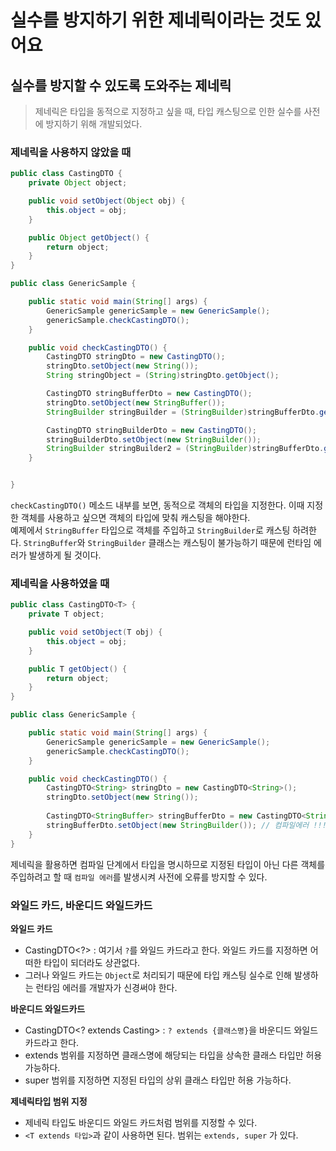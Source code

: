 # 실수를 방지하기 위한 제네릭이라는 것도 있어요

## 실수를 방지할 수 있도록 도와주는 제네릭
> 제네릭은 타입을 동적으로 지정하고 싶을 때, 타입 캐스팅으로 인한 실수를 사전에 방지하기 위해 개발되었다.

### 제네릭을 사용하지 않았을 때

```java
public class CastingDTO {
    private Object object;

    public void setObject(Object obj) {
        this.object = obj;
    }

    public Object getObject() {
        return object;
    }
}

public class GenericSample {

    public static void main(String[] args) {
        GenericSample genericSample = new GenericSample();
        genericSample.checkCastingDTO();
    }

    public void checkCastingDTO() {
        CastingDTO stringDto = new CastingDTO();
        stringDto.setObject(new String());
        String stringObject = (String)stringDto.getObject();

        CastingDTO stringBufferDto = new CastingDTO();
        stringDto.setObject(new StringBuffer());
        StringBuilder stringBuilder = (StringBuilder)stringBufferDto.getObject(); // 런타임 에러 !!!

        CastingDTO stringBuilderDto = new CastingDTO();
        stringBuilderDto.setObject(new StringBuilder());
        StringBuilder stringBuilder2 = (StringBuilder)stringBufferDto.getObject();
    }


}
```
`checkCastingDTO()` 메소드 내부를 보면, 동적으로 객체의 타입을 지정한다. 이때 지정한 객체를 사용하고 싶으면 객체의 타입에 맞춰 캐스팅을 해야한다.  
예제에서 `StringBuffer` 타입으로 객체를 주입하고 `StringBuilder`로 캐스팅 하려한다. `StringBuffer`와 `StringBuilder` 클래스는 캐스팅이 불가능하기 때문에 
런타임 에러가 발생하게 될 것이다. 


### 제네릭을 사용하였을 때
```java
public class CastingDTO<T> {
    private T object;

    public void setObject(T obj) {
        this.object = obj;
    }

    public T getObject() {
        return object;
    }
}

public class GenericSample {

    public static void main(String[] args) {
        GenericSample genericSample = new GenericSample();
        genericSample.checkCastingDTO();
    }

    public void checkCastingDTO() {
        CastingDTO<String> stringDto = new CastingDTO<String>();
        stringDto.setObject(new String());
        
        CastingDTO<StringBuffer> stringBufferDto = new CastingDTO<StringBuffer>();
        stringBufferDto.setObject(new StringBuilder()); // 컴파일에러 !!!
    }
}
```
제네릭을 활용하면 컴파일 단계에서 타입을 명시하므로 지정된 타입이 아닌 다른 객체를 주입하려고 할 때 `컴파일 에러`를 발생시켜 사전에 오류를 방지할 수 있다.


### 와일드 카드, 바운디드 와일드카드

**와일드 카드**
- CastingDTO<?> : 여기서 `?`를 와일드 카드라고 한다. 와일드 카드를 지정하면 어떠한 타입이 되더라도 상관없다.
- 그러나 와일드 카드는 `Object`로 처리되기 때문에 타입 캐스팅 실수로 인해 발생하는 런타임 에러를 개발자가 신경써야 한다.

**바운디드 와일드카드**
- CastingDTO<? extends Casting> : `? extends {클래스명}`을 바운디드 와일드 카드라고 한다.
- extends 범위를 지정하면 클래스명에 해당되는 타입을 상속한 클래스 타입만 허용 가능하다.
- super 범위를 지정하면 지정된 타입의 상위 클래스 타입만 허용 가능하다. 

**제네릭타입 범위 지정**
- 제네릭 타입도 바운디드 와일드 카드처럼 범위를 지정할 수 있다.
- `<T extends 타입>`과 같이 사용하면 된다. 범위는 `extends, super` 가 있다.  